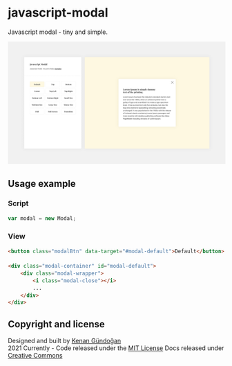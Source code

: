 # javascript-modal
Javascript modal - tiny and simple.

![Javascript Modal](https://raw.githubusercontent.com/kenangundogan/javascript-modal/main/asset/javascript-modal-cover.png)

## Usage example
### Script
```javascript
var modal = new Modal;
```

### View
```html
<button class="modalBtn" data-target="#modal-default">Default</button>

<div class="modal-container" id="modal-default">
    <div class="modal-wrapper">
        <i class="modal-close"></i>
        ...
    </div>
</div>
```

## Copyright and license
Designed and built by [Kenan Gündoğan](https://www.linkedin.com/in/kenangundogan/)
<br>
2021 Currently - Code released under the [MIT License](https://github.com/kenangundogan/javascript-modal/blob/master/LICENSE)
Docs released under [Creative Commons](https://creativecommons.org/licenses/by/3.0/)
